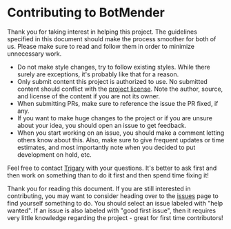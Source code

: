 # Contributing to BotMender

Thank you for taking interest in helping this project.
The guidelines specified in this document should make the process smoother for both of us.
Please make sure to read and follow them in order to minimize unnecessary work.

 - Do not make style changes, try to follow existing styles.
While there surely are exceptions, it's probably like that for a reason.
 - Only submit content this project is authorized to use.
No submitted content should conflict with the [project license](LICENSE).
Note the author, source, and license of the content if you are not its owner.
 - When submitting PRs, make sure to reference the issue the PR fixed, if any.
 - If you want to make huge changes to the project or if you are unsure about your idea,
you should open an issue to get feedback.
 - When you start working on an issue, you should make a comment letting others know about this.
Also, make sure to give frequent updates or time estimates, and most importantly note
when you decided to put development on hold, etc.

Feel free to contact [Trigary](https://github.com/Trigary) with your questions.
It's better to ask first and then work on something than to do it first and then spend time fixing it!

Thank you for reading this document.
If you are still interested in contributing, you may want to consider heading over to the
[issues](https://github.com/Trigary/BotMender/issues) page to find yourself something to do.
You should select an issue labeled with "help wanted".
If an issue is also labeled with "good first issue", then it requires very little knowledge
regarding the project - great for first time contributors!
